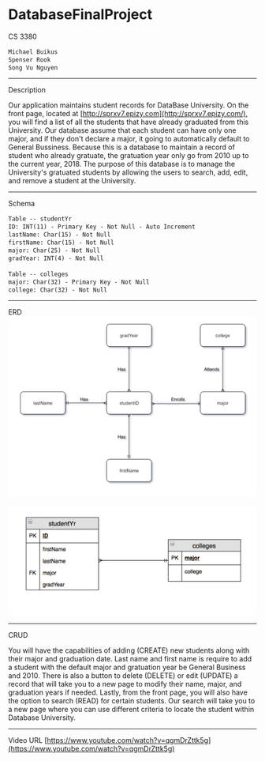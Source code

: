 # DatabaseFinalProject
CS 3380

	Michael Buikus 
	Spenser Rook 
	Song Vu Nguyen
  
  ***
  
Description

   Our application maintains student records for DataBase University. On the front page, located at [http://sprxv7.epizy.com](http://sprxv7.epizy.com/), you will find a list of all the students that have already graduated from this University. Our database assume that each student can have only one major, and if they don't declare a major, it going to automatically default to General Bussiness. Because this is a database to maintain a record of student who already gratuate, the gratuation year only go from 2010 up to the current year, 2018. The purpose of this database is to manage the University's gratuated students by allowing the users to search, add, edit, and remove a student at the University.
  
  ***
  
Schema

	Table -- studentYr
	ID: INT(11) - Primary Key - Not Null - Auto Increment
	lastName: Char(15) - Not Null 
	firstName: Char(15) - Not Null 
	major: Char(25) - Not Null 
	gradYear: INT(4) - Not Null
        
	Table -- colleges
	major: Char(32) - Primary Key - Not Null
	college: Char(32) - Not Null
        
  ***
  
ERD
  ![alt text](https://github.com/sprxv7/DatabaseFinalProject/blob/master/ERD.jpg "ERD Image")
  
  ![alt text](https://github.com/sprxv7/DatabaseFinalProject/blob/master/RelationshipDiagram.jpg "relationship")
  
  ***
  
CRUD
    
You will have the capabilities of adding (CREATE) new students along with their major and graduation date. Last name and first name is require to add a student with the default major and gratuation year be General Business and 2010. There is also a button to delete (DELETE) or edit (UPDATE) a record that will take you to a new page to modify their name, major, and graduation years if needed. Lastly, from the front page, you will also have the option to search (READ) for certain students. Our search will take you to a new page where you can use different criteria to locate the student within Database University.

***

Video URL
  [https://www.youtube.com/watch?v=qgmDrZttk5g](https://www.youtube.com/watch?v=qgmDrZttk5g)
